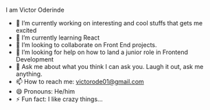 I am Victor Oderinde

- 🔭 I’m currently working on interesting and cool stuffs that gets me excited
- 🌱 I’m currently learning React 
- 👯 I’m looking to collaborate on Front End projects.
- 🤔 I’m looking for help on how to land a junior role in Frontend Development
- 💬 Ask me about what you think I can ask you. Laugh it out, ask me anything.
- 📫 How to reach me: victorode01@gmail.com
- 😄 Pronouns: He/him
- ⚡ Fun fact: I like crazy things...
